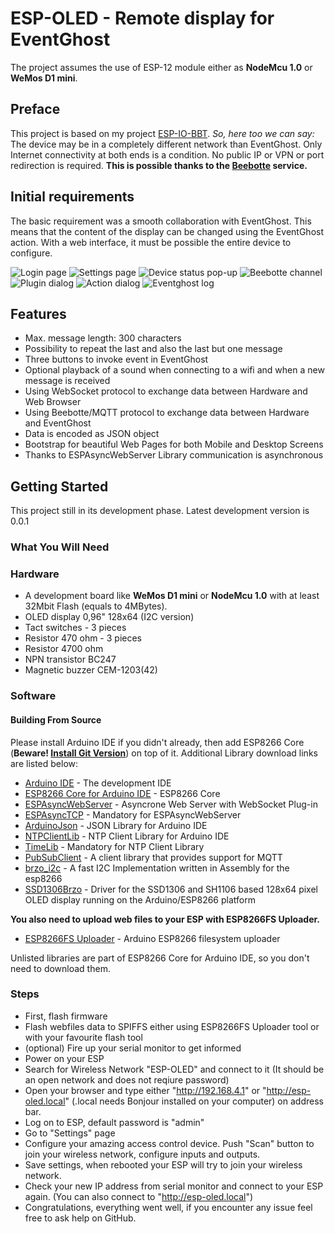 # ESP-OLED - Remote display for EventGhost
The project assumes the use of ESP-12 module either as **NodeMcu 1.0** or **WeMos D1 mini**.

## Preface
This project is based on my project [ESP-IO-BBT](https://github.com/Pako2/EventGhostPlugins/tree/master/ESP-IO-BBT).
*So, here too we can say:*
The device may be in a completely different network than EventGhost.
Only Internet connectivity at both ends is a condition.
No public IP or VPN or port redirection is required.
**This is possible thanks to the [Beebotte](https://beebotte.com) service.**

## Initial requirements
The basic requirement was a smooth collaboration with EventGhost. This means that the content of the display can be changed using the EventGhost action.
With a web interface, it must be possible the entire device to configure.

![Login page](https://github.com/Pako2/EventGhostPlugins/raw/master/ESP-OLED/Arduino/demo/Index_htm-1192x220.jpg)
![Settings page](https://github.com/Pako2/EventGhostPlugins/raw/master/ESP-OLED/Arduino/demo/Settings_htm-1192x1665.jpg)
![Device status pop-up](https://github.com/Pako2/EventGhostPlugins/raw/master/ESP-OLED/Arduino/demo/DeviceStatus-1192x498.jpg)
![Beebotte channel](https://github.com/Pako2/EventGhostPlugins/raw/master/ESP-OLED/Arduino/demo/BeebotteChannel.jpg)
![Plugin dialog](https://github.com/Pako2/EventGhostPlugins/raw/master/ESP-OLED/Arduino/demo/PluginDialog.jpg)
![Action dialog](https://github.com/Pako2/EventGhostPlugins/raw/master/ESP-OLED/Arduino/demo/SendMessageDialog.jpg)
![Eventghost log](https://github.com/Pako2/EventGhostPlugins/raw/master/ESP-OLED/Arduino/demo/EventGhostLog.jpg)

## Features
* Max. message length: 300 characters
* Possibility to repeat the last and also the last but one message
* Three buttons to invoke event in EventGhost
* Optional playback of a sound when connecting to a wifi and when a new message is received
* Using WebSocket protocol to exchange data between Hardware and Web Browser
* Using Beebotte/MQTT protocol to exchange data between Hardware and EventGhost
* Data is encoded as JSON object
* Bootstrap for beautiful Web Pages for both Mobile and Desktop Screens
* Thanks to ESPAsyncWebServer Library communication is asynchronous

## Getting Started
This project still in its development phase.
Latest development version is 0.0.1

### What You Will Need 
### Hardware
* A development board like **WeMos D1 mini** or **NodeMcu 1.0** with at least 32Mbit Flash (equals to 4MBytes).
* OLED display 0,96" 128x64 (I2C version)
* Tact switches - 3 pieces
* Resistor 470 ohm - 3 pieces
* Resistor 4700 ohm
* NPN transistor BC247
* Magnetic buzzer CEM-1203(42)

### Software

#### Building From Source
Please install Arduino IDE if you didn't already, then add ESP8266 Core (**Beware! [Install Git Version](https://github.com/esp8266/Arduino#using-git-version)**) on top of it. Additional Library download links are listed below:

* [Arduino IDE](http://www.arduino.cc) - The development IDE
* [ESP8266 Core for Arduino IDE](https://github.com/esp8266/Arduino) - ESP8266 Core
* [ESPAsyncWebServer](https://github.com/me-no-dev/ESPAsyncWebServer) - Asyncrone Web Server with WebSocket Plug-in
* [ESPAsyncTCP](https://github.com/me-no-dev/ESPAsyncTCP) - Mandatory for ESPAsyncWebServer
* [ArduinoJson](https://github.com/bblanchon/ArduinoJson) - JSON Library for Arduino IDE
* [NTPClientLib](https://github.com/gmag11/NtpClient/) - NTP Client Library for Arduino IDE
* [TimeLib](https://github.com/PaulStoffregen/Time) - Mandatory for NTP Client Library
* [PubSubClient](https://github.com/knolleary/pubsubclient) - A client library that provides support for MQTT
* [brzo_i2c](https://github.com/pasko-zh/brzo_i2c) - A fast I2C Implementation written in Assembly for the esp8266
* [SSD1306Brzo](https://github.com/squix78/esp8266-oled-ssd1306/blob/master/SSD1306Brzo.h) - Driver for the SSD1306 and SH1106 based 128x64 pixel OLED display running on the Arduino/ESP8266 platform

**You also need to upload web files to your ESP with ESP8266FS Uploader.**

* [ESP8266FS Uploader](https://github.com/esp8266/arduino-esp8266fs-plugin) - Arduino ESP8266 filesystem uploader

Unlisted libraries are part of ESP8266 Core for Arduino IDE, so you don't need to download them.

### Steps
* First, flash firmware 
* Flash webfiles data to SPIFFS either using ESP8266FS Uploader tool or with your favourite flash tool 
* (optional) Fire up your serial monitor to get informed
* Power on your ESP
* Search for Wireless Network "ESP-OLED" and connect to it (It should be an open network and does not reqiure password)
* Open your browser and type either "http://192.168.4.1" or "http://esp-oled.local" (.local needs Bonjour installed on your computer) on address bar.
* Log on to ESP, default password is "admin"
* Go to "Settings" page
* Configure your amazing access control device. Push "Scan" button to join your wireless network, configure inputs and outputs.
* Save settings, when rebooted your ESP will try to join your wireless network.
* Check your new IP address from serial monitor and connect to your ESP again. (You can also connect to "http://esp-oled.local")
* Congratulations, everything went well, if you encounter any issue feel free to ask help on GitHub.